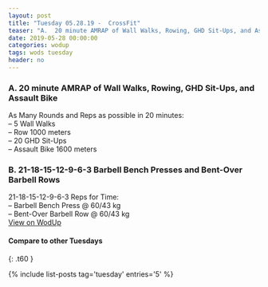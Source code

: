 ```yaml
---
layout: post
title: "Tuesday 05.28.19 -  CrossFit"
teaser: "A.  20 minute AMRAP of Wall Walks, Rowing, GHD Sit-Ups, and Assault Bike<br/> B.  21-18-15-12-9-6-3 Barbell Bench Presses and Bent-Over Barbell Rows"
date: 2019-05-28 00:00:00
categories: wodup
tags: wods tuesday
header: no
---
```



<h3>A.  20 minute AMRAP of Wall Walks, Rowing, GHD Sit-Ups, and Assault Bike</h3>
As Many Rounds and Reps as possible in 20 minutes:<br/>– 5 Wall Walks<br/>– Row 1000 meters<br/>– 20 GHD Sit-Ups<br/>– Assault Bike 1600 meters<br/>
<h3>B.  21-18-15-12-9-6-3 Barbell Bench Presses and Bent-Over Barbell Rows</h3>
21-18-15-12-9-6-3 Reps for Time:<br/>– Barbell Bench Press @ 60/43 kg<br/>– Bent-Over Barbell Row @ 60/43 kg<br/>
<a href="https://www.wodup.com/gyms/asphodel/wods/16907" target="blank">View on WodUp</a>


#### Compare to other Tuesdays
{: .t60 }

{% include list-posts tag='tuesday' entries='5' %}